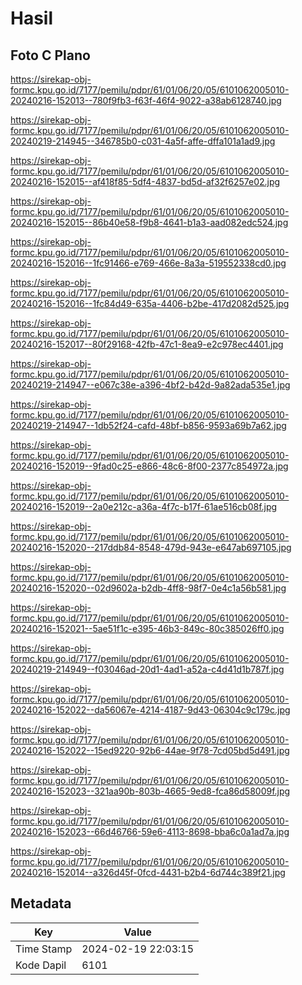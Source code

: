 # Hasil

## Foto C Plano

https://sirekap-obj-formc.kpu.go.id/7177/pemilu/pdpr/61/01/06/20/05/6101062005010-20240216-152013--780f9fb3-f63f-46f4-9022-a38ab6128740.jpg

https://sirekap-obj-formc.kpu.go.id/7177/pemilu/pdpr/61/01/06/20/05/6101062005010-20240219-214945--346785b0-c031-4a5f-affe-dffa101a1ad9.jpg

https://sirekap-obj-formc.kpu.go.id/7177/pemilu/pdpr/61/01/06/20/05/6101062005010-20240216-152015--af418f85-5df4-4837-bd5d-af32f6257e02.jpg

https://sirekap-obj-formc.kpu.go.id/7177/pemilu/pdpr/61/01/06/20/05/6101062005010-20240216-152015--86b40e58-f9b8-4641-b1a3-aad082edc524.jpg

https://sirekap-obj-formc.kpu.go.id/7177/pemilu/pdpr/61/01/06/20/05/6101062005010-20240216-152016--1fc91466-e769-466e-8a3a-519552338cd0.jpg

https://sirekap-obj-formc.kpu.go.id/7177/pemilu/pdpr/61/01/06/20/05/6101062005010-20240216-152016--1fc84d49-635a-4406-b2be-417d2082d525.jpg

https://sirekap-obj-formc.kpu.go.id/7177/pemilu/pdpr/61/01/06/20/05/6101062005010-20240216-152017--80f29168-42fb-47c1-8ea9-e2c978ec4401.jpg

https://sirekap-obj-formc.kpu.go.id/7177/pemilu/pdpr/61/01/06/20/05/6101062005010-20240219-214947--e067c38e-a396-4bf2-b42d-9a82ada535e1.jpg

https://sirekap-obj-formc.kpu.go.id/7177/pemilu/pdpr/61/01/06/20/05/6101062005010-20240219-214947--1db52f24-cafd-48bf-b856-9593a69b7a62.jpg

https://sirekap-obj-formc.kpu.go.id/7177/pemilu/pdpr/61/01/06/20/05/6101062005010-20240216-152019--9fad0c25-e866-48c6-8f00-2377c854972a.jpg

https://sirekap-obj-formc.kpu.go.id/7177/pemilu/pdpr/61/01/06/20/05/6101062005010-20240216-152019--2a0e212c-a36a-4f7c-b17f-61ae516cb08f.jpg

https://sirekap-obj-formc.kpu.go.id/7177/pemilu/pdpr/61/01/06/20/05/6101062005010-20240216-152020--217ddb84-8548-479d-943e-e647ab697105.jpg

https://sirekap-obj-formc.kpu.go.id/7177/pemilu/pdpr/61/01/06/20/05/6101062005010-20240216-152020--02d9602a-b2db-4ff8-98f7-0e4c1a56b581.jpg

https://sirekap-obj-formc.kpu.go.id/7177/pemilu/pdpr/61/01/06/20/05/6101062005010-20240216-152021--5ae51f1c-e395-46b3-849c-80c385026ff0.jpg

https://sirekap-obj-formc.kpu.go.id/7177/pemilu/pdpr/61/01/06/20/05/6101062005010-20240219-214949--f03046ad-20d1-4ad1-a52a-c4d41d1b787f.jpg

https://sirekap-obj-formc.kpu.go.id/7177/pemilu/pdpr/61/01/06/20/05/6101062005010-20240216-152022--da56067e-4214-4187-9d43-06304c9c179c.jpg

https://sirekap-obj-formc.kpu.go.id/7177/pemilu/pdpr/61/01/06/20/05/6101062005010-20240216-152022--15ed9220-92b6-44ae-9f78-7cd05bd5d491.jpg

https://sirekap-obj-formc.kpu.go.id/7177/pemilu/pdpr/61/01/06/20/05/6101062005010-20240216-152023--321aa90b-803b-4665-9ed8-fca86d58009f.jpg

https://sirekap-obj-formc.kpu.go.id/7177/pemilu/pdpr/61/01/06/20/05/6101062005010-20240216-152023--66d46766-59e6-4113-8698-bba6c0a1ad7a.jpg

https://sirekap-obj-formc.kpu.go.id/7177/pemilu/pdpr/61/01/06/20/05/6101062005010-20240216-152014--a326d45f-0fcd-4431-b2b4-6d744c389f21.jpg


## Metadata

| Key        | Value               |
| ---------- | ------------------- |
| Time Stamp | 2024-02-19 22:03:15 |
| Kode Dapil | 6101                |



